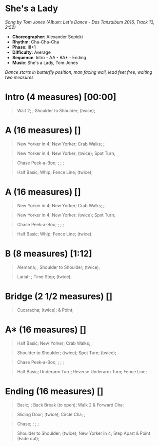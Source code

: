# She's a Lady
*Song by Tom Jones (Album: Let's Dance - Das Tanzalbum 2016, Track 13, 2:52)*

* **Choreographer**: Alexander Sopicki
* **Rhythm**: Cha-Cha-Cha
* **Phase**: III+1
* **Difficulty**: Average
* **Sequence**: Intro - AA - BA* - Ending
* **Music**: She's a Lady, Tom Jones

*Dance starts in butterfly position, man facing wall, lead feet free, waiting two measures*

# Intro (4 measures) [00:00]

> Wait 2; ; Shoulder to Shoulder; (twice);

# A (16 measures) []

> New Yorker in 4; New Yorker; Crab Walks; ;

> New Yorker in 4; New Yorker; (twice); Spot Turn;

> Chase Peek-a-Boo; ; ; ;

> Half Basic; Whip; Fence Line; (twice);

# A (16 measures) []

> New Yorker in 4; New Yorker; Crab Walks; ;

> New Yorker in 4; New Yorker; (twice); Spot Turn;

> Chase Peek-a-Boo; ; ; ;

> Half Basic; Whip; Fence Line; (twice);

# B (8 measures) [1:12]

> Alemana; ; Shoulder to Shoulder; (twice);

> Lariat; ; Time Step; (twice);

# Bridge (2 1/2 measures) []

> Cucaracha; (twice); & Point;

# A* (16 measures) []

> Half Basic; New Yorker; Crab Walks; ;

> Shoulder to Shoulder; (twice); Spot Turn; (twice);

> Chase Peek-a-Boo; ; ; ;

> Half Basic; Underarm Turn; Reverse Underarm Turn; Fence Line;

# Ending (16 measures) []

> Basic; ; Back Break (to open); Walk 2 & Forward Cha;

> Sliding Door; (twice); Circle Cha; ;

> Chase; ; ; ;

> Shoulder to Shoulder; (twice); New Yorker in 4; Step Apart & Point (Fade out);
